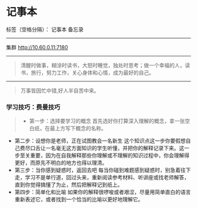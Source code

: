 # 记事本

标签（空格分隔）： 记事本 备忘录

---

集群
http://10.60.0.11:7180


---
> 清醒时做事，糊涂时读书，大怒时睡觉，独处时思考；做一个幸福的人，读书，旅行，努力工作，关心身体和心情，成为最好的自己。

---
> 万事皆因忙中错,好人半自苦中来。

### 学习技巧：费曼技巧
> - 第一步：选择要学习的概念
首先选好你打算深入理解的概念，拿一张空白纸，在最上方写下概念的名称。
- 第二步：设想你是老师，正在试图教会一名新生
这个知识点这一步你要假想自己费尽口舌让一名毫无这方面知识的学生听懂，并把你的解释记录下来。这一步至关重要，因为在自我解释那些你理解或不理解的知识过程中，你会理解得更好，而原先不明白的地方也得以理清。
- 第三步：当你感到疑惑时，返回去吧
每当你碰到难题感到疑惑时，别急着往下走，学习不是单行道，回过头来，重新阅读参考材料、听讲座或找老师解答，直到你觉得搞懂了为止，然后把解释记到纸上。
- 第四步：简单化和比喻
如果你的解释很啰唆或者艰涩，尽量用简单直白的语言重新表述它，或者找到一个恰当的比喻以更好地理解它。